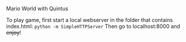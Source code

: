 Mario World with Quintus

To play game, first start a local webserver in the folder that contains index.html:
``
  python -m SimpleHTTPServer
``
Then go to localhost:8000 and ~~enjoy~~!
